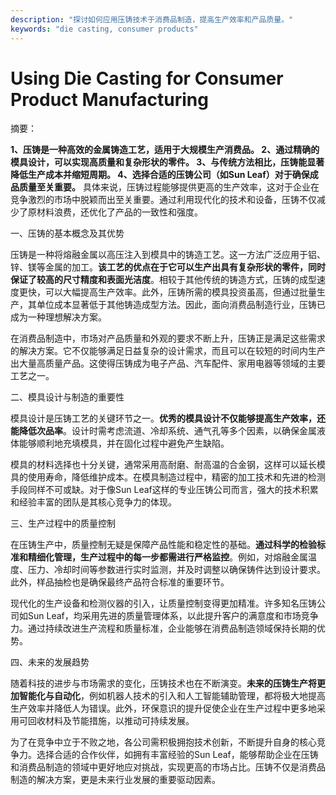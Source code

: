 ```yaml
---
description: "探讨如何应用压铸技术于消费品制造，提高生产效率和产品质量。"
keywords: "die casting, consumer products"
---
```

# Using Die Casting for Consumer Product Manufacturing

摘要： 

**1、压铸是一种高效的金属铸造工艺，适用于大规模生产消费品。 2、通过精确的模具设计，可以实现高质量和复杂形状的零件。 3、与传统方法相比，压铸能显著降低生产成本并缩短周期。 4、选择合适的压铸公司（如Sun Leaf）对于确保成品质量至关重要。** 具体来说，压铸过程能够提供更高的生产效率，这对于企业在竞争激烈的市场中脱颖而出至关重要。通过利用现代化的技术和设备，压铸不仅减少了原材料浪费，还优化了产品的一致性和强度。

一、压铸的基本概念及其优势

压铸是一种将熔融金属以高压注入到模具中的铸造工艺。这一方法广泛应用于铝、锌、镁等金属的加工。**该工艺的优点在于它可以生产出具有复杂形状的零件，同时保证了较高的尺寸精度和表面光洁度**。相较于其他传统的铸造方式，压铸的成型速度更快，可以大幅提高生产效率。此外，压铸所需的模具投资虽高，但通过批量生产，其单位成本显著低于其他铸造成型方法。因此，面向消费品制造行业，压铸已成为一种理想解决方案。

在消费品制造中，市场对产品质量和外观的要求不断上升，压铸正是满足这些需求的解决方案。它不仅能够满足日益复杂的设计需求，而且可以在较短的时间内生产出大量高质量产品。这使得压铸成为电子产品、汽车配件、家用电器等领域的主要工艺之一。

二、模具设计与制造的重要性

模具设计是压铸工艺的关键环节之一。**优秀的模具设计不仅能够提高生产效率，还能降低次品率**。设计时需考虑流道、冷却系统、通气孔等多个因素，以确保金属液体能够顺利地充填模具，并在固化过程中避免产生缺陷。

模具的材料选择也十分关键，通常采用高耐磨、耐高温的合金钢，这样可以延长模具的使用寿命，降低维护成本。在模具制造过程中，精密的加工技术和先进的检测手段同样不可或缺。对于像Sun Leaf这样的专业压铸公司而言，强大的技术积累和经验丰富的团队是其核心竞争力的体现。

三、生产过程中的质量控制

在压铸生产中，质量控制无疑是保障产品性能和稳定性的基础。**通过科学的检验标准和精细化管理，生产过程中的每一步都需进行严格监控**。例如，对熔融金属温度、压力、冷却时间等参数进行实时监测，并及时调整以确保铸件达到设计要求。此外，样品抽检也是确保最终产品符合标准的重要环节。

现代化的生产设备和检测仪器的引入，让质量控制变得更加精准。许多知名压铸公司如Sun Leaf，均采用先进的质量管理体系，以此提升客户的满意度和市场竞争力。通过持续改进生产流程和质量标准，企业能够在消费品制造领域保持长期的优势。

四、未来的发展趋势

随着科技的进步与市场需求的变化，压铸技术也在不断演变。**未来的压铸生产将更加智能化与自动化**，例如机器人技术的引入和人工智能辅助管理，都将极大地提高生产效率并降低人为错误。此外，环保意识的提升促使企业在生产过程中更多地采用可回收材料及节能措施，以推动可持续发展。

为了在竞争中立于不败之地，各公司需积极拥抱技术创新，不断提升自身的核心竞争力。选择合适的合作伙伴，如拥有丰富经验的Sun Leaf，能够帮助企业在压铸和消费品制造的领域中更好地应对挑战，实现更高的市场占比。压铸不仅是消费品制造的解决方案，更是未来行业发展的重要驱动因素。
